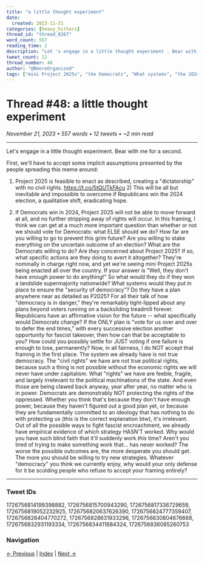 ```yaml
---
title: "a little thought experiment"
date:
  created: 2023-11-21
categories: [heavy_hitters]
thread_id: "thread_0267"
word_count: 557
reading_time: 2
description: "Let 's engage in a little thought experiment . Bear with me for a second ."
tweet_count: 12
thread_number: 48
author: "@BmoreOrganized"
tags: ["mini Project 2025s", "the Democrats", "What systems", "the 2024 election", "a little thought experiment"]
---
```

# Thread #48: a little thought experiment

*November 21, 2023 • 557 words • 12 tweets • ~2 min read*

---

Let's engage in a little thought experiment. Bear with me for a second.

First, we'll have to accept some implicit assumptions presented by the people spreading this meme around:

1) Project 2025 is feasible to enact as described, creating a "dictatorship" with no civil rights. https://t.co/5tQUTkFAcu 2) This will be all but inevitable and impossible to overcome if Republicans win the 2024 election, a qualitative shift, eradicating hope.

3) If Democrats win in 2024, Project 2025 will not be able to move forward at all, and no further stripping away of rights will occur. In this framing, I think we can get at a much more important question than whether or not we should vote for Democrats: what ELSE should we do? How far are you willing to go to prevent this grim future? Are you willing to stake everything on the uncertain outcome of an election? What are the Democrats willing to do? Are *they* concerned about Project 2025? If so, what specific actions are they doing to avert it altogether? They're nominally in charge right now, and yet we're seeing mini Project 2025s being enacted all over the country. If your answer is "Well, they don't have *enough* power to do anything!" So what would they do if they won a landslide supermajority nationwide? What systems would they put in place to ensure the "security of democracy"? Do they have a plan anywhere near as detailed as P2025? For all their talk of how "democracy is in danger," they're remarkably tight-lipped about any plans beyond voters running on a backsliding treadmill forever. Republicans have an affirmative vision for the future -- what specifically would Democrats change? If the ONLY plan is "vote for us over and over to defer the end times," with every successive election another opportunity for fascist takeover, then how can that be acceptable to you? How could you possibly settle for JUST voting if one failure is enough to lose, permanently? Now, in all fairness, I do NOT accept that framing in the first place. The system we already have is not true democracy. The "civil rights" we have are not true political rights, because such a thing is not possible without the economic rights we will never have under capitalism. What "rights" we have are feeble, fragile, and largely irrelevant to the political machinations of the state. And even those are being clawed back anyway, year after year, no matter who is in power. Democrats are demonstrably NOT protecting the rights of the oppressed. Whether you think that's because they don't have enough power, because they haven't figured out a good plan yet, or because they are fundamentally committed to an ideology that has nothing to do with protecting us (this is the correct explanation btw), it's irrelevant. Out of all the possible ways to fight fascist encroachment, we already have empirical evidence of which strategy HASN'T worked. Why would you have such blind faith that it'll suddenly work *this* time? Aren't you tired of trying to make something work that... has never worked? The worse the possible outcomes are, the more desperate you should get. The more you should be willing to try new strategies. Whatever "democracy" you think we currently enjoy, why would your only defense for it be scolding people who refuse to accept your framing entirely?

---

### Tweet IDs
1726756814199398882, 1726756815700943290, 1726756817336729659, 1726756819052232925, 1726756820637626390, 1726756824777359407, 1726756826404770272, 1726756828631933296, 1726756830804676668, 1726756832931193334, 1726756834411684324, 1726756836085260753

### Navigation
[← Previous](047-*.md) | [Index](index.md) | [Next →](049-*.md)